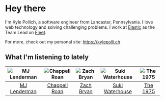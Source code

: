 # Hey there


I'm Kyle Pollich, a software engineer from Lancaster, Pennsylvania. I love web technology and solving challenging problems.
I work at [Elastic](https://www.elastic.co/) as the Team Lead on [Fleet](https://www.elastic.co/guide/en/fleet/current/fleet-overview.html).

For more, check out my personal site: https://kylepolli.ch

## What I'm listening to lately

<!-- begin artists -->
  |![MJ Lenderman](https://i.scdn.co/image/ab6761610000f17827fa0080c12d5330cf5562b8)|![Chappell Roan](https://i.scdn.co/image/ab6761610000f178cde5a0d57c1b79de5fce6bee)|![Zach Bryan](https://i.scdn.co/image/ab6761610000f1784fd54df35bfcfa0fc9fc2da7)|![Suki Waterhouse](https://i.scdn.co/image/ab6761610000f178c2bb10016e2e142f397f780c)|![The 1975](https://i.scdn.co/image/ab6761610000f17889348336354096fd4e36ca73)|
  |:---:|:---:|:---:|:---:|:---:|
  |[MJ Lenderman](https://open.spotify.com/artist/4tK6Z8fK7Sc9133byjPGIT)|[Chappell Roan](https://open.spotify.com/artist/7GlBOeep6PqTfFi59PTUUN)|[Zach Bryan](https://open.spotify.com/artist/40ZNYROS4zLfyyBSs2PGe2)|[Suki Waterhouse](https://open.spotify.com/artist/5GGJosGMs08YEmKTZJe1fL)|[The 1975](https://open.spotify.com/artist/3mIj9lX2MWuHmhNCA7LSCW)|
<!-- end artists -->
